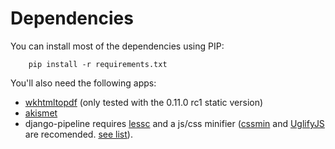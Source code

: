 Dependencies
============

You can install most of the dependencies using PIP:

        pip install -r requirements.txt


You'll also need the following apps:

 * [wkhtmltopdf](http://code.google.com/p/wkhtmltopdf/) (only tested with the 0.11.0 rc1 static version)
 * [akismet](http://kemayo.wordpress.com/2005/12/02/akismet-py/)
 * django-pipeline requires [lessc](https://github.com/cloudhead/less.js) and a js/css minifier ([cssmin](https://github.com/zacharyvoase/cssmin) and [UglifyJS](https://github.com/mishoo/UglifyJS) are recomended. [see list](http://django-pipeline.readthedocs.org/en/latest/compressors.html)).
